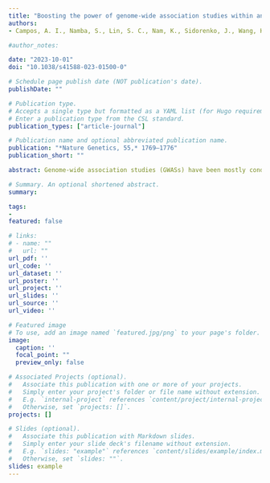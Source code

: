 ```yaml
---
title: "Boosting the power of genome-wide association studies within and across ancestries by using polygenic scores"
authors:
- Campos, A. I., Namba, S., Lin, S. C., Nam, K., Sidorenko, J., Wang, H., Kamatani, Y., Biobank Japan Project, Wang, L. H., Lee, S., Lin, Y. F., Feng, Y. A., Okada, Y., Visscher, P., & Yengo, L. 

#author_notes:

date: "2023-10-01"
doi: "10.1038/s41588-023-01500-0"

# Schedule page publish date (NOT publication's date).
publishDate: ""

# Publication type.
# Accepts a single type but formatted as a YAML list (for Hugo requirements).
# Enter a publication type from the CSL standard.
publication_types: ["article-journal"]

# Publication name and optional abbreviated publication name.
publication: "*Nature Genetics, 55,* 1769–1776"
publication_short: ""

abstract: Genome-wide association studies (GWASs) have been mostly conducted in populations of European ancestry, which currently limits the transferability of their findings to other populations. Here, we show, through theory, simulations and applications to real data, that adjustment of GWAS analyses for polygenic scores (PGSs) increases the statistical power for discovery across all ancestries. We applied this method to analyze seven traits available in three large biobanks with participants of East Asian ancestry (n = 340,000 in total) and report 139 additional associations across traits. We also present a two-stage meta-analysis strategy whereby, in contributing cohorts, a PGS-adjusted GWAS is rerun using PGSs derived from a first round of a standard meta-analysis. On average, across traits, this approach yields a 1.26-fold increase in the number of detected associations (range 1.07- to 1.76-fold increase). Altogether, our study demonstrates the value of using PGSs to increase the power of GWASs in underrepresented populations and promotes such an analytical strategy for future GWAS meta-analyses.

# Summary. An optional shortened abstract.
summary: 

tags:
- 
featured: false

# links:
# - name: ""
#   url: ""
url_pdf: ''
url_code: ''
url_dataset: ''
url_poster: ''
url_project: ''
url_slides: ''
url_source: ''
url_video: ''

# Featured image
# To use, add an image named `featured.jpg/png` to your page's folder. 
image:
  caption: ''
  focal_point: ""
  preview_only: false

# Associated Projects (optional).
#   Associate this publication with one or more of your projects.
#   Simply enter your project's folder or file name without extension.
#   E.g. `internal-project` references `content/project/internal-project/index.md`.
#   Otherwise, set `projects: []`.
projects: []

# Slides (optional).
#   Associate this publication with Markdown slides.
#   Simply enter your slide deck's filename without extension.
#   E.g. `slides: "example"` references `content/slides/example/index.md`.
#   Otherwise, set `slides: ""`.
slides: example
---
```

